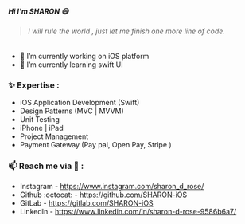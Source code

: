 
##### Hi I'm SHARON   😄

> ###### I will rule the world , just let me finish one more line of code.


- 🔭 I’m currently working on iOS platform
- 🌱 I’m currently learning swift UI

### :sparkles: Expertise :
* iOS Application Development (Swift)             
* Design Patterns (MVC | MVVM)                    
* Unit Testing                                    
* iPhone | iPad                                   
* Project Management                              
* Payment Gateway (Pay pal, Open Pay, Stripe )    



### 📫 Reach me via :raised_hands: : 

* Instagram - https://www.instagram.com/sharon_d_rose/
* Github :octocat: - https://github.com/SHARON-iOS
* GitLab - https://gitlab.com/SHARON-iOS
* LinkedIn - https://www.linkedin.com/in/sharon-d-rose-9586b6a7/
